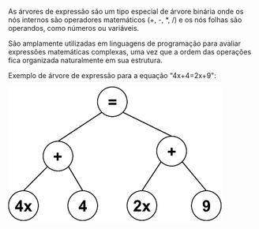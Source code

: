 As árvores de expressão são um tipo especial de árvore binária onde os nós internos são operadores matemáticos (+, -, *, /) e os nós folhas são operandos, como números ou variáveis.

São amplamente utilizadas em linguagens de programação para avaliar expressões matemáticas complexas, uma vez que a ordem das operações fica organizada naturalmente em sua estrutura.

Exemplo de árvore de expressão para a equação "4x+4=2x+9":

![Árvore de Expressão](../media/representacao_arvore_expressao.png)